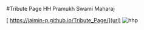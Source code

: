 #Tribute Page HH Pramukh Swami Maharaj

[ https://jaimin-p.github.io/Tribute_Page/](url)
![hhp](https://user-images.githubusercontent.com/37629359/45276153-8ab0d300-b48e-11e8-8d31-f199339ba67a.PNG)

